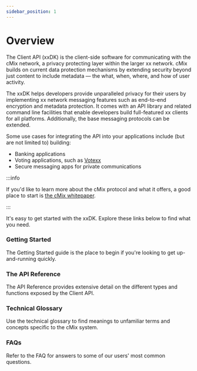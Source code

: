 ```yaml
---
sidebar_position: 1
---
```


# Overview

The Client API (xxDK) is the client-side software for communicating with the cMix network, a privacy protecting layer within the larger xx network. cMix builds on current data protection mechanisms by extending security beyond just content to include metadata — the what, when, where, and how of user activity.

The xxDK helps developers provide unparalleled privacy for their users by implementing xx network messaging features such as end-to-end encryption and metadata protection. It comes with an API library and related command line facilities that enable developers build full-featured xx clients for all platforms. Additionally, the base messaging protocols can be extended.

Some use cases for integrating the API into your applications include (but are not limited to) building:

- Banking applications
- Voting applications, such as [Votexx](https://votexx.org/)
- Secure messaging apps for private communications

:::info

If you'd like to learn more about the cMix protocol and what it offers, a good place to start is [the cMix whitepaper](https://xx.network/xxcMixwhitepaper.pdf).

:::

It's easy to get started with the xxDK. Explore these links below to find what you need.

### Getting Started

The Getting Started guide is the place to begin if you're looking to get up-and-running quickly.

### The API Reference

The API Reference provides extensive detail on the different types and functions exposed by the Client API.

### Technical Glossary

Use the technical glossary to find meanings to unfamiliar terms and concepts specific to the cMix system.

### FAQs

Refer to the FAQ for answers to some of our users' most common questions.
